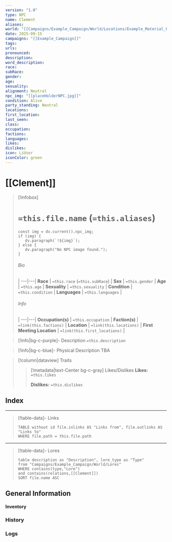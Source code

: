 ```yaml
---
version: "1.0"
type: NPC
name: Clement
aliases:
world: "[[Campaigns/Example_Campaign/World/Locations/Example_Material_Plane.md|Example_Material_Plane]]"
date: 2025-09-15
campaigns: "[[Example_Campaign]]"
tags:
urls:
pronounced:
description:
word_description:
race:
subRace:
gender:
age:
sexuality:
alignment: Neutral
npc_img: "[[placeHolderNPC.jpg]]"
condition: Alive
party_standing: Neutral
locations:
first_location:
last_seen:
class:
occupation:
factions:
languages:
likes:
dislikes:
icon: LiUser
iconColor: green
---
```

# [[Clement]]

> [!infobox]
> # `=this.file.name` (`=this.aliases`)
> ```dataviewjs
> const img = dv.current().npc_img;
> if (img) {
>    dv.paragraph(`!${img}`); 
> } else {
>    dv.paragraph("No NPC image found.");
> }
>```
> ###### Bio
>  |
> ---|---|
> **Race** | `=this.race` (`=this.subRace`) |
> **Sex** | `=this.gender` |
> **Age** | `=this.age` |
> **Sexuality** | `=this.sexuality` |
> **Condition** | `=this.condition` |
> **Languages** | `=this.languages` |
> ###### Info
>  |
> ---|---|
> **Occupation(s)** | `=this.occupation` |
> **Faction(s)** | `=link(this.factions)` |
> **Location** | `=link(this.locations)` |
>  **First Meeting Location** | `=link(this.first_locations)` |

> [!info|bg-c-purple]- Description
> `=this.description`

> [!info|bg-c-blue]- Physical Description
> TBA

> [!column|dataview] Traits
>> [!metadata|text-Center bg-c-gray] Likes/Dislikes
>> **Likes:** `=this.likes`
>>
>> **Dislikes:** `=this.dislikes`
## Index
---
>[!table-data]- Links
> ```dataview
> TABLE without id file.inlinks AS "Links from", file.outlinks AS "Links to"
> WHERE file.path = this.file.path
> ```

--- 
>[!table-data]- Lores
>```dataview
> table description as "Description", lore_type as "Type"
> from "Campaigns/Example_Campaign/World/Lores"
> WHERE contains(type,"Lore") 
> and contains(relations,[[Clement]])
> SORT file.name ASC
> ```
## General Information
#### Inventory 

### History


### Logs
